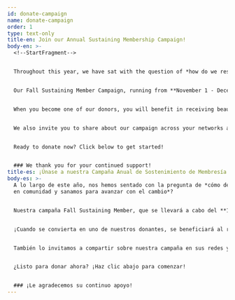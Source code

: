 ```yaml
---
id: donate-campaign
name: donate-campaign
order: 1
type: text-only
title-en: Join our Annual Sustaining Membership Campaign!
body-en: >-
  <!--StartFragment-->


  Throughout this year, we have sat with the question of *how do we rest in community and healing to move with change*?


  Our Fall Sustaining Member Campaign, running from **November 1 - December 10th**, is an invitation to collectively answer this question and sustainably resource our work through the connections we hold. This year, **we invite you to join us as a monthly sustaining member** to help us in starting off 2023 strong with the launch of our reproductive justice and healing programming and even more no-cost community healing spaces in Fort Collins! In addition to becoming a monthly donor, we invite you to share your abundance through volunteer opportunities.


  When you become one of our donors, you will benefit in receiving beautiful artwork, made by local artists in our community!


  We also invite you to share about our campaign across your networks and encourage people to join [our listserv](https://docs.google.com/forms/d/e/1FAIpQLScpVX0Q_E_aLfYB0SXqbOUanJaQJ1YB40kXBjLeLNbvz7P9hA/viewform), and follow us on [Facebook](https://www.facebook.com/FCCAN/) and/or [Instagram.](http://instagram.com/fccan/)


  Ready to donate now? Click below to get started!


  ### We thank you for your continued support!
title-es: ¡Únase a nuestra Campaña Anual de Sostenimiento de Membresía!
body-es: >-
  A lo largo de este año, nos hemos sentado con la pregunta de *cómo descansamos
  en comunidad y sanamos para avanzar con el cambio*?


  Nuestra campaña Fall Sustaining Member, que se llevará a cabo del **1 de noviembre al 10 de diciembre**, es una invitación para responder colectivamente a esta pregunta y financiar nuestro trabajo de manera sostenible a través de las conexiones que mantenemos. ¡Este año, **lo invitamos a unirse a nosotros como miembro de apoyo mensual** para ayudarnos a comenzar 2023 con fuerza con el lanzamiento de nuestro programa de sanación y justicia reproductiva e incluso más espacios comunitarios de sanación sin costo en Fort Collins! Además de convertirse en donante mensual, lo invitamos a compartir su abundancia a través de oportunidades de voluntariado.


  ¡Cuando se convierta en uno de nuestros donantes, se beneficiará al recibir hermosas obras de arte, hechas por artistas locales en nuestra comunidad!


  También lo invitamos a compartir sobre nuestra campaña en sus redes y alentar a las personas a unirse a nuestro [servidor de listas](https://docs.google.com/forms/d/e/1FAIpQLScpVX0Q_E_aLfYB0SXqbOUanJaQJ1YB40kXBjLeLNbvz7P9hA/viewform) y seguirnos en [Facebook ](https://www.facebook.com/FCCAN/)y/o [Instagram](http://instagram.com/fccan/).


  ¿Listo para donar ahora? ¡Haz clic abajo para comenzar!


  ### ¡Le agradecemos su continuo apoyo!
---
```

